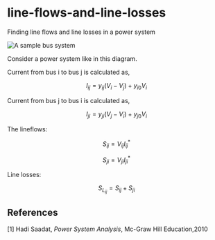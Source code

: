 # line-flows-and-line-losses
Finding line flows and line losses in a power system

![A sample bus system](https://github.com/user-attachments/assets/5e8a3816-cd88-49b9-abd2-7cedb479baed)

Consider a power system like in this diagram.

Current from bus i to bus j is calculated as,

$$
I_{ij} = y_{ij}(V_i - V_j)+y_{i0} V_i
$$

Current from bus j to bus i is calculated as,

$$
I_{ji} = y_{ji}(V_j - V_i)+y_{j0} V_i
$$

The lineflows:

$$
S_{ij} = V_{ij}I_{ij}^{*}
$$


$$
S_{ji} = V_{ji}I_{ji}^{*}
$$

Line losses:

$$
S_{L_{ij}} = S_{ij} + S_{ji}
$$


## References

[1] Hadi Saadat, *Power System Analysis*, Mc-Graw Hill Education,2010
